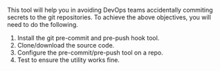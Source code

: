 This tool will help you in avoiding DevOps teams accidentally commiting secrets to the git repositories.
To achieve the above objectives, you will need to do the following.
1. Install the git pre-commit and pre-push hook tool.
2. Clone/download the source code.
3. Configure the pre-commit/pre-push tool on a repo.
4. Test to ensure the utility works fine.
